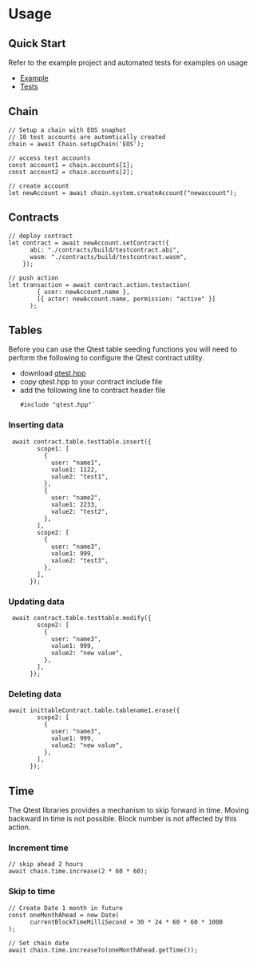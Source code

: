 # Usage

## Quick Start

Refer to the example project and automated tests for examples on usage

* [Example](../../example/tests/test.js)
* [Tests](../../test)

## Chain
```
// Setup a chain with EOS snaphot
// 10 test accounts are automtically created
chain = await Chain.setupChain('EOS');

// access test accounts
const account1 = chain.accounts[1];
const account2 = chain.accounts[2];

// create account
let newAccount = await chain.system.createAccount("newaccount");
```

## Contracts

```
// deploy contract
let contract = await newAccount.setContract({
      abi: "./contracts/build/testcontract.abi",
      wasm: "./contracts/build/testcontract.wasm",
    });
    
// push action
let transaction = await contract.action.testaction(
        { user: newAccount.name },
        [{ actor: newAccount.name, permission: "active" }]
      );
```

## Tables

Before you can use the Qtest table seeding functions you will need to perform the following to configure the Qtest contract utility.

- download [qtest.hpp](../../macro/qtest.hpp)
- copy qtest.hpp to your contract include file
- add the following line to contract header file
  ```
  #include "qtest.hpp"`
  ```



### Inserting data
```
 await contract.table.testtable.insert({
        scope1: [
          {
            user: "name1",
            value1: 1122,
            value2: "test1",
          },
          {
            user: "name2",
            value1: 2233,
            value2: "test2",
          },
        ],
        scope2: [
          {
            user: "name3",
            value1: 999,
            value2: "test3",
          },
        ],
      });
```
### Updating data
```
 await contract.table.testtable.modify({
        scope2: [
          {
            user: "name3",
            value1: 999,
            value2: "new value",
          },
        ],
      });
```
### Deleting data
```
await inittableContract.table.tablename1.erase({
        scope2: [
          {
            user: "name3",
            value1: 999,
            value2: "new value",
          },
        ],
      });
```
## Time

The Qtest libraries provides a mechanism to skip forward in time.  Moving backward in time is not possible.  Block number is not affected by this action.

### Increment time

```
// skip ahead 2 hours
await chain.time.increase(2 * 60 * 60);
```

### Skip to time

```
// Create Date 1 month in future
const oneMonthAhead = new Date(
      currentBlockTimeMilliSecond + 30 * 24 * 60 * 60 * 1000
);

// Set chain date
await chain.time.increaseTo(oneMonthAhead.getTime());
```
